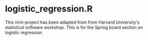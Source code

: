 # logistic_regression.R
This mini-project has been adapted from from Harvard University's statistical software workshop. This is for the Spring board section on logistic regression. 
